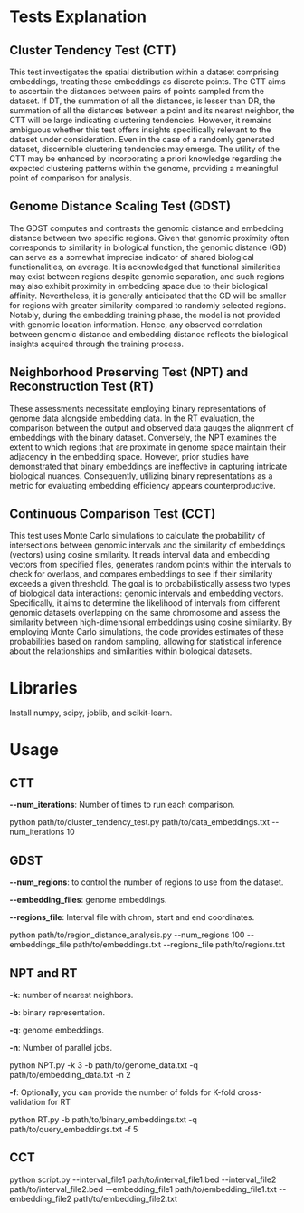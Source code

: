 # Tests Explanation

## Cluster Tendency Test (CTT)
This test investigates the spatial distribution within a dataset comprising embeddings, treating these embeddings as discrete points. 
The CTT aims to ascertain the distances between pairs of points sampled from the dataset. If DT, the summation of all the distances,
is lesser than DR, the summation of all the distances between a point and its nearest neighbor, the CTT will be large indicating clustering 
tendencies. However, it remains ambiguous whether this test offers insights specifically relevant to the dataset under consideration. Even in 
the case of a randomly generated dataset, discernible clustering tendencies may emerge. The utility of the CTT may be enhanced by incorporating 
a priori knowledge regarding the expected clustering patterns within the genome, providing a meaningful point of comparison for analysis.

## Genome Distance Scaling Test (GDST)
The GDST computes and contrasts the genomic distance and embedding distance between two specific regions. Given that genomic proximity often corresponds to similarity in biological function, the genomic distance (GD) can serve as a somewhat imprecise indicator of shared biological functionalities, on average. It is acknowledged that functional similarities may exist between regions despite genomic separation, and such regions may also exhibit proximity in embedding space due to their biological affinity. Nevertheless, it is generally anticipated that the GD will be smaller for regions with greater similarity compared to randomly selected regions. Notably, during the embedding training phase, the model is not provided with genomic location information. Hence, any observed correlation between genomic distance and embedding distance reflects the biological insights acquired through the training process.

## Neighborhood Preserving Test (NPT) and Reconstruction Test (RT)
These assessments necessitate employing binary representations of genome data alongside embedding data. In the RT evaluation, the comparison 
between the output and observed data gauges the alignment of embeddings with the binary dataset. Conversely, the NPT examines the extent to 
which regions that are proximate in genome space maintain their adjacency in the embedding space. However, prior studies have demonstrated that 
binary embeddings are ineffective in capturing intricate biological nuances. Consequently, utilizing binary representations as a metric for 
evaluating embedding efficiency appears counterproductive.

## Continuous Comparison Test (CCT)
This test uses Monte Carlo simulations to calculate the probability of intersections between genomic intervals and the similarity of embeddings (vectors) using cosine similarity. It reads interval data and embedding vectors from specified files, generates random points within the intervals to check for overlaps, and compares embeddings to see if their similarity exceeds a given threshold. The goal is to probabilistically assess two types of biological data interactions: genomic intervals and embedding vectors. Specifically, it aims to determine the likelihood of intervals from different genomic datasets overlapping on the same chromosome and assess the similarity between high-dimensional embeddings using cosine similarity. By employing Monte Carlo simulations, the code provides estimates of these probabilities based on random sampling, allowing for statistical inference about the relationships and similarities within biological datasets.


# Libraries
Install numpy, scipy, joblib, and scikit-learn.

# Usage
## CTT
**--num_iterations**: Number of times to run each comparison.

​python path/to/cluster_tendency_test.py path/to/data_embeddings.txt --num_iterations 10

## GDST
**--num_regions**: to control the number of regions to use from the dataset. 

**--embedding_files**: genome embeddings. 

**--regions_file**: Interval file with chrom, start and end coordinates.

​python path/to/region_distance_analysis.py --num_regions 100 --embeddings_file path/to/embeddings.txt --regions_file path/to/regions.txt

## NPT and RT
**-k**: number of nearest neighbors. 

**-b**: binary representation. 

**-q**: genome embeddings.

**-n**: Number of parallel jobs.

​python NPT.py -k 3 -b path/to/genome_data.txt -q path/to/embedding_data.txt -n 2

**-f**: Optionally, you can provide the number of folds for K-fold cross-validation for RT 

python RT.py -b path/to/binary_embeddings.txt -q path/to/query_embeddings.txt -f 5

## CCT
python script.py --interval_file1 path/to/interval_file1.bed --interval_file2 path/to/interval_file2.bed --embedding_file1 path/to/embedding_file1.txt --embedding_file2 path/to/embedding_file2.txt
